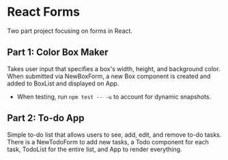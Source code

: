 # React Forms

Two part project focusing on forms in React.

## Part 1: Color Box Maker
Takes user input that specifies a box's width, height, and background color. When submitted via NewBoxForm, a new Box component is created and added to BoxList and displayed on App.
- When testing, run `npm test -- -u` to account for dynamic snapshots.

## Part 2: To-do App
Simple to-do list that allows users to see, add, edit, and remove to-do tasks. There is a NewTodoForm to add new tasks, a Todo component for each task, TodoList for the entire list, and App to render everything.
